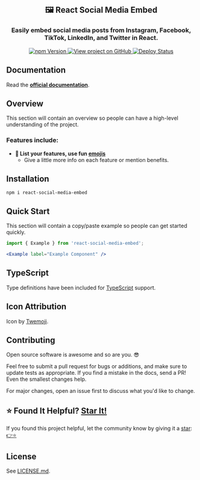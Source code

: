 <h2 align="center">
  🖼️ React Social Media Embed
</h2>
<h3 align="center">
  Easily embed social media posts from Instagram, Facebook, TikTok, LinkedIn, and Twitter in React.
</h3>
<p align="center">
  <a href="https://badge.fury.io/js/react-social-media-embed" target="_blank" rel="noopener noreferrer">
    <img src="https://badge.fury.io/js/react-social-media-embed.svg" alt="npm Version" />
  </a>
  <a href="https://github.com/justinmahar/react-social-media-embed/" target="_blank" rel="noopener noreferrer">
    <img src="https://img.shields.io/badge/GitHub-Source-success" alt="View project on GitHub" />
  </a>
  <a href="https://github.com/justinmahar/react-social-media-embed/actions?query=workflow%3ADeploy" target="_blank" rel="noopener noreferrer">
    <img src="https://github.com/justinmahar/react-social-media-embed/workflows/Deploy/badge.svg" alt="Deploy Status" />
  </a>
</p>

## Documentation

Read the **[official documentation](https://justinmahar.github.io/react-social-media-embed/)**.

## Overview

This section will contain an overview so people can have a high-level understanding of the project.

### Features include:

- **🚀 List your features, use fun [emojis](https://emojipedia.org/search/?q=rocket)**
  - Give a little more info on each feature or mention benefits.

## Installation

```
npm i react-social-media-embed
```

## Quick Start

This section will contain a copy/paste example so people can get started quickly.

```jsx
import { Example } from 'react-social-media-embed';
```

```jsx
<Example label="Example Component" />
```

## TypeScript

Type definitions have been included for [TypeScript](https://www.typescriptlang.org/) support.

## Icon Attribution

Icon by [Twemoji](https://github.com/twitter/twemoji).

## Contributing

Open source software is awesome and so are you. 😎

Feel free to submit a pull request for bugs or additions, and make sure to update tests as appropriate. If you find a mistake in the docs, send a PR! Even the smallest changes help.

For major changes, open an issue first to discuss what you'd like to change.

## ⭐ Found It Helpful? [Star It!](https://github.com/justinmahar/react-social-media-embed/stargazers)

If you found this project helpful, let the community know by giving it a [star](https://github.com/justinmahar/react-social-media-embed/stargazers): [👉⭐](https://github.com/justinmahar/react-social-media-embed/stargazers)

## License

See [LICENSE.md](https://justinmahar.github.io/react-social-media-embed/?path=/story/license--page).